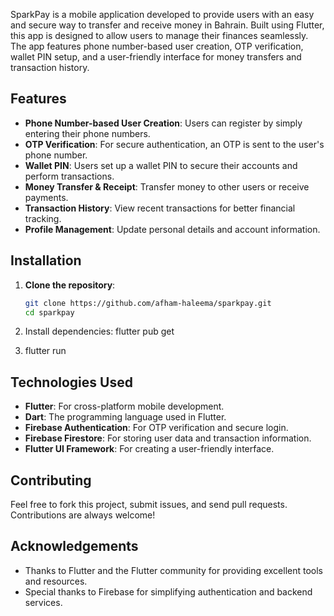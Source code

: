 SparkPay is a mobile application developed to provide users with an easy and secure way to transfer and receive money in Bahrain. Built using Flutter, this app is designed to allow users to manage their finances seamlessly. The app features phone number-based user creation, OTP verification, wallet PIN setup, and a user-friendly interface for money transfers and transaction history.

## Features

- **Phone Number-based User Creation**: Users can register by simply entering their phone numbers.
- **OTP Verification**: For secure authentication, an OTP is sent to the user's phone number.
- **Wallet PIN**: Users set up a wallet PIN to secure their accounts and perform transactions.
- **Money Transfer & Receipt**: Transfer money to other users or receive payments.
- **Transaction History**: View recent transactions for better financial tracking.
- **Profile Management**: Update personal details and account information.

## Installation

1. **Clone the repository**:

   ```bash
   git clone https://github.com/afham-haleema/sparkpay.git
   cd sparkpay

2. Install dependencies:
   flutter pub get

3. flutter run

## Technologies Used

- **Flutter**: For cross-platform mobile development.
- **Dart**: The programming language used in Flutter.
- **Firebase Authentication**: For OTP verification and secure login.
- **Firebase Firestore**: For storing user data and transaction information.
- **Flutter UI Framework**: For creating a user-friendly interface.


## Contributing

Feel free to fork this project, submit issues, and send pull requests. Contributions are always welcome!


## Acknowledgements

- Thanks to Flutter and the Flutter community for providing excellent tools and resources.
- Special thanks to Firebase for simplifying authentication and backend services.
